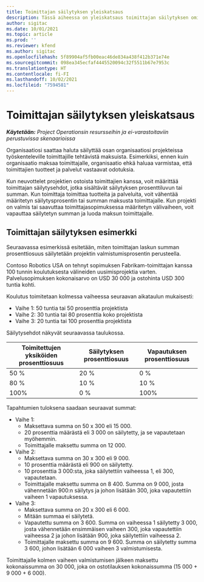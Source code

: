 ```yaml
---
title: Toimittajan säilytyksen yleiskatsaus
description: Tässä aiheessa on yleiskatsaus toimittajan säilytyksen ominaisuuksista.
author: sigitac
ms.date: 10/01/2021
ms.topic: article
ms.prod: ''
ms.reviewer: kfend
ms.author: sigitac
ms.openlocfilehash: 5f89904af5fb00eac46de834a438f412b371e74e
ms.sourcegitcommit: 098ea345ecfaf4445520094c32f5511b67e7953c
ms.translationtype: HT
ms.contentlocale: fi-FI
ms.lasthandoff: 10/02/2021
ms.locfileid: "7594581"
---
```

# <a name="vendor-retention-overview"></a>Toimittajan säilytyksen yleiskatsaus

_**Käytetään:** Project Operationsin resursseihin ja ei-varastoitaviin perustuvissa skenaarioissa_

Organisaatiosi saattaa haluta säilyttää osan organisaatiosi projekteissa työskenteleville toimittajille tehtävistä maksuista. Esimerkiksi, ennen kuin organisaatio maksaa toimittajalle, organisaatio ehkä haluaa varmistaa, että toimittajien tuotteet ja palvelut vastaavat odotuksia.

Kun neuvottelet projektien ostoista toimittajien kanssa, voit määrittää toimittajan säilytysehdot, jotka sisältävät säilytyksen prosenttiluvun tai summan. Kun toimittaja toimittaa tuotteita ja palveluita, voit vähentää määritetyn säilytysprosentin tai summan maksusta toimittajalle. Kun projekti on valmis tai saavuttaa toimittajasopimuksessa määritetyn välivaiheen, voit vapauttaa säilytetyn summan ja luoda maksun toimittajalle.

## <a name="vendor-retention-example"></a>Toimittajan säilytyksen esimerkki

Seuraavassa esimerkissä esitetään, miten toimittajan laskun summan prosenttiosuus säilytetään projektin valmistumisprosentin perusteella.

Contoso Robotics USA on tehnyt sopimuksen Fabrikam-toimittajan kanssa 100 tunnin koulutuksesta välineiden uusimisprojektia varten. Palvelusopimuksen kokonaisarvo on USD 30 000 ja ostohinta USD 300 tuntia kohti.

Koulutus toimitetaan kolmessa vaiheessa seuraavan aikataulun mukaisesti:

- Vaihe 1: 50 tuntia tai 50 prosenttia projektista
- Vaihe 2: 30 tuntia tai 80 prosenttia koko projektista
- Vaihe 3: 20 tuntia tai 100 prosenttia projektista

Säilytysehdot näkyvät seuraavassa taulukossa.

| **Toimitettujen yksiköiden prosenttiosuus** | **Säilytyksen prosenttiosuus** | **Vapautuksen prosenttiosuus** |
| --- | --- | --- |
| 50 % | 20 % | 0 % |
| 80 % | 10 % | 10 % |
| 100% | 0 % | 100% |

Tapahtumien tuloksena saadaan seuraavat summat:

- Vaihe 1:
  - Maksettava summa on 50 x 300 eli 15 000.
  - 20 prosenttia määrästä eli 3 000 on säilytetty, ja se vapautetaan myöhemmin.
  - Toimittajalle maksettu summa on 12 000.
- Vaihe 2:
  - Maksettava summa on 30 x 300 eli 9 000.
  - 10 prosenttia määrästä eli 900 on säilytetty.
  - 10 prosenttia 3 000:sta, joka säilytettiin vaiheessa 1, eli 300, vapautetaan.
  - Toimittajalle maksettu summa on 8 400. Summa on 9 000, josta vähennetään 900:n säilytys ja johon lisätään 300, joka vapautettiin vaiheen 1 vapautuksessa.
- Vaihe 3:
  - Maksettava summa on 20 x 300 eli 6 000.
  - Mitään summaa ei säilytetä.
  - Vapautettu summa on 3 600. Summa on vaiheessa 1 säilytetty 3 000, josta vähennetään ensimmäisen vaiheen 300, joka vapautettiin vaiheessa 2 ja johon lisätään 900, joka säilytettiin vaiheessa 2.
  - Toimittajalle maksettu summa on 9 600. Summa on säilytetty summa 3 600, johon lisätään 6 000 vaiheen 3 valmistumisesta.

Toimittajalle kolmen vaiheen valmistumisen jälkeen maksettu kokonaissumma on 30 000, joka on ostotilauksen kokonaissumma (15 000 + 9 000 + 6 000).
